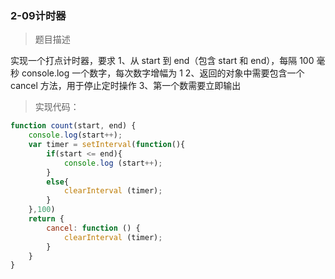 ### 2-09计时器

> 题目描述

实现一个打点计时器，要求
1、从 start 到 end（包含 start 和 end），每隔 100 毫秒 console.log 一个数字，每次数字增幅为 1
2、返回的对象中需要包含一个 cancel 方法，用于停止定时操作
3、第一个数需要立即输出


> 实现代码：


``` js
function count(start, end) {
    console.log(start++);
    var timer = setInterval(function(){
        if(start <= end){
            console.log (start++);
        }
        else{
            clearInterval (timer);
        }
    },100)        
	return {
        cancel: function () {
            clearInterval (timer);
        }
    }
}
```


